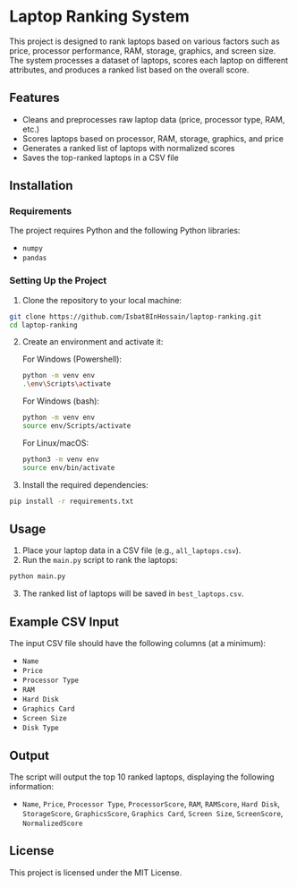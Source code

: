 # Laptop Ranking System

This project is designed to rank laptops based on various factors such as price, processor performance, RAM, storage, graphics, and screen size. The system processes a dataset of laptops, scores each laptop on different attributes, and produces a ranked list based on the overall score.

## Features

- Cleans and preprocesses raw laptop data (price, processor type, RAM, etc.)
- Scores laptops based on processor, RAM, storage, graphics, and price
- Generates a ranked list of laptops with normalized scores
- Saves the top-ranked laptops in a CSV file

## Installation

### Requirements

The project requires Python and the following Python libraries:

- `numpy`
- `pandas`

### Setting Up the Project

1. Clone the repository to your local machine:

```bash
git clone https://github.com/IsbatBInHossain/laptop-ranking.git
cd laptop-ranking
```

2. Create an environment and activate it:

   For Windows (Powershell):

   ```bash
   python -m venv env
   .\env\Scripts\activate
   ```

   For Windows (bash):

   ```bash
   python -m venv env
   source env/Scripts/activate
   ```

   For Linux/macOS:

   ```bash
   python3 -m venv env
   source env/bin/activate
   ```

3. Install the required dependencies:

```bash
pip install -r requirements.txt
```

## Usage

1. Place your laptop data in a CSV file (e.g., `all_laptops.csv`).
2. Run the `main.py` script to rank the laptops:

```bash
python main.py
```

3. The ranked list of laptops will be saved in `best_laptops.csv`.

## Example CSV Input

The input CSV file should have the following columns (at a minimum):

- `Name`
- `Price`
- `Processor Type`
- `RAM`
- `Hard Disk`
- `Graphics Card`
- `Screen Size`
- `Disk Type`

## Output

The script will output the top 10 ranked laptops, displaying the following information:

- `Name`, `Price`, `Processor Type`, `ProcessorScore`, `RAM`, `RAMScore`, `Hard Disk`, `StorageScore`, `GraphicsScore`, `Graphics Card`, `Screen Size`, `ScreenScore`, `NormalizedScore`

## License

This project is licensed under the MIT License.
